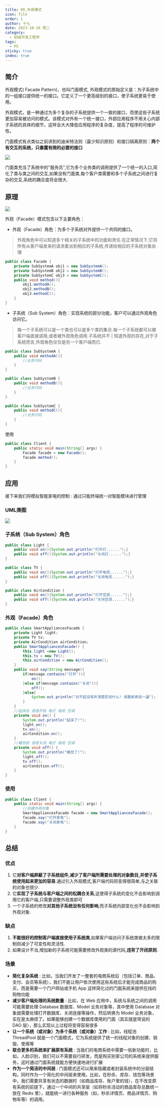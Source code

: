 ```yaml
---
title: 09_外观模式
icon: file
order: 1
author: 十七
date: 2023-10-10 周二
category:
  - 初级开发工程师
tags:
  - P5
sticky: true
index: true
---
```

## 简介

外观模式( Facade Pattern)，也叫门面模式, 外观模式的原始定义是：为子系统中的一组接口提供统一的接口。它定义了一个更高级别的接口，使子系统更易于使用。

外观模式，是一种通过为多个复杂的子系统提供一个一致的接口，而使这些子系统更加容易被访问的模式。该模式对外有一个统一接口，外部应用程序不用关心内部子系统的具体的细节，这样会大大降低应用程序的复杂度，提高了程序的可维护性。

门面模式有点类似之前讲到的迪米特法则（最少知识原则）和接口隔离原则：**两个有交互的系统，只暴露有限的必要的接口**

![](assets/image-20231010135538809.png)

门面类充当了系统中的"服务员",它为多个业务类的调用提供了一个统一的入口,简化了类与类之间的交互,如果没有门面类,每个客户类需要和多个子系统之间进行复杂的交互,系统的耦合度将会很大.
## 原理

![](assets/image-20231010142909207.png)

外观（Facade）模式包含以下主要角色：

- 外观（Facade）角色：为多个子系统对外提供一个共同的接口。
> 外观角色中可以知道多个相关的子系统中的功能和责任.在正常情况下,它将所有从客户端发来的请求委派到相应的子系统,传递给相应的子系统对象处理

```Java
public class Facade {
    private SubSystemA obj1 = new SubSystemA();
    private SubSystemB obj2 = new SubSystemB();
    private SubSystemC obj3 = new SubSystemC();
    public void method(){
        obj1.methodA();
        obj2.methodB();
        obj3.methodC();
    }
}
```

- 子系统（Sub System）角色：实现系统的部分功能，客户可以通过外观角色访问它。
> 每一个子系统可以是一个类也可以是多个类的集合.每一个子系统都可以被客户端直接调用,或者被外观角色调用.子系统并不 | 知道外观的存在,对于子系统而言,外观角色仅仅是另一个客户端而已.

```Java
public class SubSystemA {
    public void methodA(){
        //业务代码
    }
}

public class SubSystemB {
    public void methodB(){
        //业务代码
    }
}

public class SubSystemC {
    public void methodC(){
        //业务代码
    }
}
```

使用
```Java
public class Client {
    public static void main(String[] args) {
        Facade facade = new Facade();
        facade.method();
    }
}
```
## 应用

接下来我们将模拟智能家电的控制 : 通过只能终端统一对智能模块进行管理

### UML类图

![](assets/image-20231010143319262.png)

### 子系统（Sub System）角色

```Java
public class Light {
    public void on(){System.out.println("打开灯......");}
    public void off(){System.out.println("关闭灯......");}
}

public class TV {
    public void on(){System.out.println("打开电视......");}
    public void off(){System.out.println("关闭电视......");}
}

public class AirCondition {
    public void on(){System.out.println("打开空调......");}
    public void off(){System.out.println("关闭空调......");}
}
```

### 外观（Facade）角色

```Java
public class SmartAppliancesFacade {
    private Light light;
    private TV tv;
    private AirCondition airCondition;
    public SmartAppliancesFacade() {
        this.light =new Light();
        this.tv = new TV();
        this.airCondition = new AirCondition();
    }
    public void say(String message){
        if(message.contains("打开")){
            on();
        }else if(message.contains("关闭")){
            off();
        }else{
            System.out.println("对不起没有听清楚您说什么! 请重新再说一遍");
        }
    }
    //起床后 语音开启 电灯 电视 空调
    private void on() {
        System.out.println("起床了!");
        light.on();
        tv.on();
        airCondition.on();
    }
    //睡觉前 语音关闭 电灯 电视 空调
    private void off() {
        System.out.println("睡觉了!");
        light.off();
        tv.off();
        airCondition.off();
    }
}
```
### 使用

```Java
public class Client {
    public static void main(String[] args) {
        //创建外观对象
        SmartAppliancesFacade facade = new SmartAppliancesFacade();
        facade.say("打开家电");
        facade.say("关闭家电");
    }
}
```
## 总结

### 优点

1. 它**对客户端屏蔽了子系统组件,减少了客户端所需要处理的对象数目,并使子系统使用起来更加的容易**.通过引入外观模式,客户端代码将变得很简单,与之关联的对象也很少.
2. 它**实现了子系统与客户端之间的松耦合关系**,这使得子系统的变化不会影响到调用它的客户端,只需要调整外观类即可
3. 一个子系统的修改**对其他子系统没有任何影响**,而子系统内部变化也不会影响到外观对象.
### 缺点

1. **不能很好的控制客户端直接使用子系统类**,如果客户端访问子系统类做太多的限制则减少了可变性和灵活性.
2. 如果设计不当,增加新的子系统可能需要修改外观类的源代码,**违背了开闭原则**.
### 场景

- **简化复杂系统**  :  比如，当我们开发了一整套的电商系统后（包括订单、商品、支付、会员等系统），我们不能让用户依次使用这些系统后才能完成商品的购买，而是需要一个门户网站或手机 App 这样简化过的门面系统来提供在线的购物功能
- **减少客户端处理的系统数量**  :  比如，在 Web 应用中，系统与系统之间的调用可能需要处理 Database 数据库、Model 业务对象等，其中使用 Database 对象就需要处理打开数据库、关闭连接等操作，然后转换为 Model 业务对象，实在是太麻烦了。如果能够创建一个数据库使用的门面（其实就是常说的 DAO 层），那么实现以上过程将变得容易很多
- **让一个系统（或对象）为多个系统（或对象）工作**  :  比如，线程池 ThreadPool 就是一个门面模式，它为系统提供了统一的线程对象的创建、销毁、使用等
- **联合更多的系统来扩展原有系统** : 当我们的电商系统中需要一些新功能时，比如，人脸识别，我们可以不需要自行研发，而是购买别家公司的系统来提供服务，这时通过门面系统就能方便快速地进行扩展
- **作为一个简洁的中间层**  :  门面模式还可以用来隐藏或者封装系统中的分层结构，同时作为一个简化的中间层来使用。比如，在秒杀、库存、钱包等场景中，我们需要共享有状态的数据时（如商品库存、账户里的钱），在不改变原有系统的前提下，通过一个中间的共享层（如将秒杀活动的商品库存总数统一放在 Redis 里），就能统一进行各种服务（如，秒杀详情页、商品详情页、购物车等）的调用。


